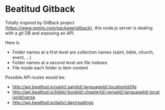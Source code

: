 # Beatitud Gitback

Totally inspired by GitBack project (https://www.npmjs.com/package/gitback), this node.js server is dealing with a git DB and exposing an API.

Here is 
- Folder names at a first level are collection names (saint, bible, church, event, ...)
- Folder names at a second level are file indexes
- File inside each folder is item content

Possible API routes would be:
- http://api.beatitud.io/saint/:saintId/:languageId/:locationId/life
- http://api.beatitud.io/bible/:bookId/:chapterId/:verseId/:languageId/:locationId/verse
- http://api.beatitud.io/daily/:day/readings
